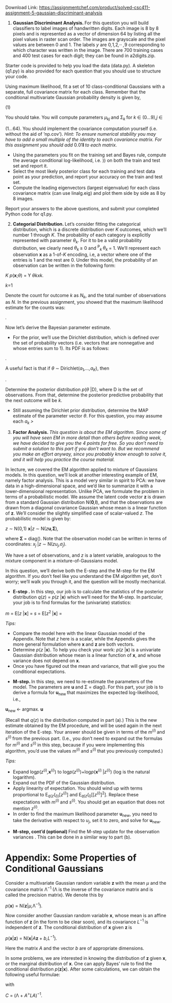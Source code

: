 Download Link: https://assignmentchef.com/product/solved-csc411-assignment-5-gaussian-discriminant-analysis
<br>
<ol>

 <li><strong>Gaussian Discriminant Analysis. </strong>For this question you will build classifiers to label images of handwritten digits. Each image is 8 by 8 pixels and is represented as a vector of dimension 64 by listing all the pixel values in raster scan order. The images are grayscale and the pixel values are between 0 and 1. The labels <em>y </em>are 0<em>,</em>1<em>,</em>2<em>,</em>·· <em>,</em>9 corresponding to which character was written in the image. There are 700 training cases and 400 test cases for each digit; they can be found in a2digits.zip.</li>

</ol>

Starter code is provided to help you load the data (data.py). A skeleton (q1.py) is also provided for each question that you should use to structure your code.

Using maximum likelihood, fit a set of 10 class-conditional Gaussians with a separate, full covariance matrix for each class. Remember that the conditional multivariate Gaussian probability density is given by,

(1)

You should take. You will compute parameters <em>µ<sub>kj </sub></em>and Σ<em><sub>k </sub></em>for <em>k </em>∈ (0<em>…</em>9)<em>,j </em>∈

(1<em>…</em>64). You should implement the covariance computation yourself (i.e. without the aid of ’np.cov’). <em>Hint: To ensure numerical stability you may have to add a small multiple of the identity to each covariance matrix. For this assignment you should add </em>0<em>.</em>01<strong>I </strong><em>to each matrix.</em>

<ul>

 <li><strong> </strong>Using the parameters you fit on the training set and Bayes rule, compute the average conditional log-likelihood, i.e. )) on both the train and test set and report it.</li>

 <li><strong> </strong>Select the most likely posterior class for each training and test data point as your prediction, and report your accuracy on the train and test set.</li>

 <li>Compute the leading eigenvectors (largest eigenvalue) for each class covariance matrix (can use linalg.eig) and plot them side by side as 8 by 8 images.</li>

</ul>

Report your answers to the above questions, and submit your completed Python code for q1.py.

<ol start="2">

 <li><strong> Categorial Distribution. </strong>Let’s consider fitting the categorical distribution, which is a discrete distribution over <em>K </em>outcomes, which we’ll number 1 through <em>K</em>. The probability of each category is explicitly represented with parameter <em>θ<sub>k</sub></em>. For it to be a valid probability distribution, we clearly need <em>θ<sub>k </sub></em>≥ 0 and <sup>P</sup><em><sub>k </sub>θ<sub>k </sub></em>= 1. We’ll represent each observation <strong>x </strong>as a 1-of-<em>K </em>encoding, i.e, a vector where one of the entries is 1 and the rest are 0. Under this model, the probability of an observation can be written in the following form:</li>

</ol>

<em>K p</em>(<strong>x</strong>;<em>θ</em>) = Y <em>θ</em><em>kx</em><em>k.</em>

<em>k</em>=1

Denote the count for outcome <em>k </em>as <em>N<sub>k</sub></em>, and the total number of observations as <em>N</em>. In the previous assignment, you showed that the maximum likelihood estimate for the counts was:

<em>.</em>

Now let’s derive the Bayesian parameter estimate.

<ul>

 <li><strong> </strong>For the prior, we’ll use the Dirichlet distribution, which is defined over the set of probability vectors (i.e. vectors that are nonnegative and whose entries sum to 1). Its PDF is as follows:</li>

</ul>

<em>.</em>

A useful fact is that if <em>θ </em>∼ Dirichlet(<em>a</em><sub>1</sub><em>,…,a<sub>K</sub></em>), then

<em>.</em>

Determine the posterior distribution <em>p</em>(<em>θ </em>|D), where D is the set of observations. From that, determine the posterior predictive probability that the next outcome will be <em>k</em>.

<ul>

 <li><strong> </strong>Still assuming the Dirichlet prior distribution, determine the MAP estimate of the parameter vector <em>θ</em>. For this question, you may assume each <em>a<sub>k </sub>&gt; </em></li>

</ul>

<ol start="3">

 <li><strong> Factor Analysis. </strong><em>This question is about the EM algorithm. Since some of you will have seen EM in more detail than others before reading week, we have decided to give you the 4 points for free. So you don’t need to submit a solution to this part if you don’t want to. But we recommend you make an effort anyway, since you probably know enough to solve it, and it will help you practice the course material.</em></li>

</ol>

In lecture, we covered the EM algorithm applied to mixture of Gaussians models. In this question, we’ll look at another interesting example of EM, namely factor analysis. This is a model very similar in spirit to PCA: we have data in a high-dimensional space, and we’d like to summarize it with a lower-dimensional representation. Unlike PCA, we formulate the problem in terms of a probabilistic model. We assume the latent code vector <strong>z </strong>is drawn from a standard Gaussian distribution N(<strong>0</strong><em>,</em><strong>I</strong>), and that the observations are drawn from a diagonal covariance Gaussian whose mean is a linear function of <strong>z</strong>. We’ll consider the slightly simplified case of scalar-valued <em>z</em>. The probabilistic model is given by:

<em>z </em>∼ N(0<em>,</em>1) <strong>x</strong>|<em>z </em>∼ N(<em>z</em><strong>u</strong><em>,</em><strong>Σ</strong>)<em>,</em>

where <strong>Σ </strong>= diag(). Note that the observation model can be written in terms of coordinates: <em>x<sub>j </sub></em>|<em>z </em>∼ N(<em>zu<sub>j</sub>,σ<sub>j</sub></em>)<em>.</em>

We have a set of observations, and <em>z </em>is a latent variable, analogous to the mixture component in a mixture-of-Gaussians model.

In this question, we’ll derive both the E-step and the M-step for the EM algorithm. If you don’t feel like you understand the EM algorithm yet, don’t worry; we’ll walk you through it, and the question will be mostly mechanical.

<ul>

 <li><strong>E-step . </strong>In this step, our job is to calculate the statistics of the posterior distribution <em>q</em>(<em>z</em>) = <em>p</em>(<em>z </em>|<strong>x</strong>) which we’ll need for the M-step. In particular, your job is to find formulas for the (univariate) statistics:</li>

</ul>

<em>m </em>= E[<em>z </em>|<strong>x</strong>] = <em>s </em>= E[<em>z</em><sup>2 </sup>|<strong>x</strong>] =

<em>Tips:</em>

<ul>

 <li>Compare the model here with the linear Gaussian model of the Appendix. Note that <em>z </em>here is a scalar, while the Appendix gives the more general formulation where <strong>x </strong>and <strong>z </strong>are both vectors.</li>

 <li>Determine <em>p</em>(<em>z </em>|<strong>x</strong>). To help you check your work: <em>p</em>(<em>z </em>|<strong>x</strong>) is a univariate Gaussian distribution whose mean is a linear function of <strong>x</strong>, and whose variance does not depend on <strong>x</strong>.</li>

 <li>Once you have figured out the mean and variance, that will give you the conditional expectations.</li>

</ul>

<ul>

 <li><strong>M-step. </strong>In this step, we need to re-estimate the parameters of the model. The parameters are <strong>u </strong>and Σ = diag(). For this part, your job is to derive a formula for <strong>u</strong><sub>new </sub>that maximizes the expected log-likelihood, i.e.,</li>

</ul>

<strong>u</strong><sub>new </sub>← argmax<em>. </em><strong>u</strong>

(Recall that <em>q</em>(<em>z</em>) is the distribution computed in part (a).) This is the new estimate obtained by the EM procedure, and will be used again in the next iteration of the E-step. Your answer should be given in terms of the <em>m</em><sup>(<em>i</em>) </sup>and <em>s</em><sup>(<em>i</em>) </sup>from the previous part. (I.e., you don’t need to expand out the formulas for <em>m</em><sup>(<em>i</em>) </sup>and <em>s</em><sup>(<em>i</em>) </sup>in this step, because if you were implementing this algorithm, you’d use the values <em>m</em><sup>(<em>i</em>) </sup>and <em>s</em><sup>(<em>i</em>) </sup>that you previously computed.)

<em>Tips:</em>

<ul>

 <li>Expand log<em>p</em>(<em>z</em><sup>(<em>i</em>)</sup><em>,</em><strong>x</strong><sup>(<em>i</em>)</sup>) to log<em>p</em>(<em>z</em><sup>(<em>i</em>)</sup>)+log<em>p</em>(<strong>x</strong><sup>(<em>i</em>) </sup>|<em>z</em><sup>(<em>i</em>)</sup>) (log is the natural logarithm).</li>

 <li>Expand out the PDF of the Gaussian distribution.</li>

 <li>Apply linearity of expectation. You should wind up with terms proportional to E<em><sub>q</sub></em><sub>(<em>z</em></sub>(<em><sub>i</sub></em><sub>))</sub>[<em>z</em><sup>(<em>i</em>)</sup>] and E<em><sub>q</sub></em><sub>(<em>z</em></sub>(<em><sub>i</sub></em><sub>)</sub>[[<em>z</em><sup>(<em>i</em>)</sup>]<sup>2</sup>]. Replace these expectations with <em>m</em><sup>(<em>i</em>) </sup>and <em>s</em><sup>(<em>i</em>)</sup>. You should get an equation that does not mention <em>z</em><sup>(<em>i</em>)</sup>.</li>

 <li>In order to find the maximum likelihood parameter <strong>u</strong><sub>new</sub>, you need to take the derivative with respect to <em>u<sub>j</sub></em>, set it to zero, and solve for <strong>u</strong><sub>new</sub>.</li>

</ul>

<ul>

 <li><strong>M-step, cont’d (optional) </strong>Find the M-step update for the observation variances . This can be done in a similar way to part (b).</li>

</ul>

<h1>Appendix: Some Properties of Conditional Gaussians</h1>

Consider a multivariate Gaussian random variable <strong>z </strong>with the mean <em>µ </em>and the covariance matrix Λ<sup>−1 </sup>(Λ is the inverse of the covariance matrix and is called the precision matrix). We denote this by

<em>p</em>(<strong>x</strong>) = N(<strong>z</strong>|<em>µ,</em>Λ<sup>−1</sup>)<em>.</em>

Now consider another Gaussian random variable <strong>x</strong>, whose mean is an affine function of <strong>z </strong>(in the form to be clear soon), and its covariance <em>L</em><sup>−1 </sup>is independent of <strong>z</strong>. The conditional distribution of <strong>x </strong>given <strong>z </strong>is

<em>p</em>(<strong>x</strong>|<strong>z</strong>) = N(<strong>x</strong>|<em>A</em><strong>z </strong>+ <em>b,L</em><sup>−1</sup>)<em>.</em>

Here the matrix <em>A </em>and the vector <em>b </em>are of appropriate dimensions.

In some problems, we are interested in knowing the distribution of <strong>z </strong>given <strong>x</strong>, or the marginal distribution of <strong>x</strong>. One can apply Bayes’ rule to find the conditional distribution <em>p</em>(<strong>z</strong>|<strong>x</strong>). After some calculations, we can obtain the following useful formulae:

with

<em>C </em>= (Λ + <em>A</em><sup>&gt;</sup><em>LA</em>)<sup>−1</sup><em>.</em>